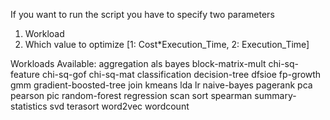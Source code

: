 If you want to run the script you have to specify two parameters
1. Workload
2. Which value to optimize [1: Cost*Execution_Time, 2: Execution_Time]

Workloads Available:
aggregation
als
bayes
block-matrix-mult
chi-sq-feature
chi-sq-gof
chi-sq-mat
classification
decision-tree
dfsioe
fp-growth
gmm
gradient-boosted-tree
join
kmeans
lda
lr
naive-bayes
pagerank
pca
pearson
pic
random-forest
regression
scan
sort
spearman
summary-statistics
svd
terasort
word2vec
wordcount
